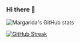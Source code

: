 ### Hi there 👋

![Margarida's GitHub stats](https://github-readme-stats.vercel.app/api?username=MargaridaR30&theme=dark&show_icons=true)

[![GitHub Streak](http://github-readme-streak-stats.herokuapp.com?user=MargaridaR30&theme=dark&hide_border=true)](https://git.io/streak-stats)
